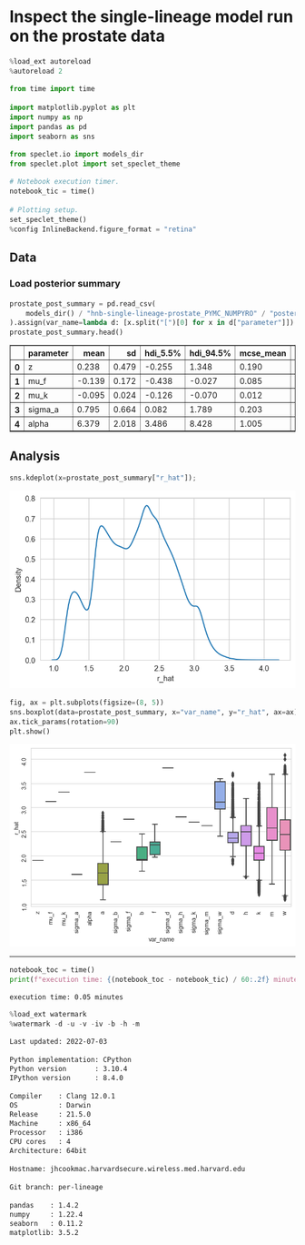 # Inspect the single-lineage model run on the prostate data


```python
%load_ext autoreload
%autoreload 2
```


```python
from time import time

import matplotlib.pyplot as plt
import numpy as np
import pandas as pd
import seaborn as sns
```


```python
from speclet.io import models_dir
from speclet.plot import set_speclet_theme
```


```python
# Notebook execution timer.
notebook_tic = time()

# Plotting setup.
set_speclet_theme()
%config InlineBackend.figure_format = "retina"
```

## Data

### Load posterior summary


```python
prostate_post_summary = pd.read_csv(
    models_dir() / "hnb-single-lineage-prostate_PYMC_NUMPYRO" / "posterior-summary.csv"
).assign(var_name=lambda d: [x.split("[")[0] for x in d["parameter"]])
prostate_post_summary.head()
```




<div>
<style scoped>
    .dataframe tbody tr th:only-of-type {
        vertical-align: middle;
    }

    .dataframe tbody tr th {
        vertical-align: top;
    }

    .dataframe thead th {
        text-align: right;
    }
</style>
<table border="1" class="dataframe">
  <thead>
    <tr style="text-align: right;">
      <th></th>
      <th>parameter</th>
      <th>mean</th>
      <th>sd</th>
      <th>hdi_5.5%</th>
      <th>hdi_94.5%</th>
      <th>mcse_mean</th>
      <th>mcse_sd</th>
      <th>ess_bulk</th>
      <th>ess_tail</th>
      <th>r_hat</th>
      <th>var_name</th>
    </tr>
  </thead>
  <tbody>
    <tr>
      <th>0</th>
      <td>z</td>
      <td>0.238</td>
      <td>0.479</td>
      <td>-0.255</td>
      <td>1.348</td>
      <td>0.190</td>
      <td>0.141</td>
      <td>6.0</td>
      <td>13.0</td>
      <td>1.91</td>
      <td>z</td>
    </tr>
    <tr>
      <th>1</th>
      <td>mu_f</td>
      <td>-0.139</td>
      <td>0.172</td>
      <td>-0.438</td>
      <td>-0.027</td>
      <td>0.085</td>
      <td>0.065</td>
      <td>5.0</td>
      <td>18.0</td>
      <td>3.13</td>
      <td>mu_f</td>
    </tr>
    <tr>
      <th>2</th>
      <td>mu_k</td>
      <td>-0.095</td>
      <td>0.024</td>
      <td>-0.126</td>
      <td>-0.070</td>
      <td>0.012</td>
      <td>0.009</td>
      <td>4.0</td>
      <td>11.0</td>
      <td>3.32</td>
      <td>mu_k</td>
    </tr>
    <tr>
      <th>3</th>
      <td>sigma_a</td>
      <td>0.795</td>
      <td>0.664</td>
      <td>0.082</td>
      <td>1.789</td>
      <td>0.203</td>
      <td>0.148</td>
      <td>9.0</td>
      <td>42.0</td>
      <td>1.62</td>
      <td>sigma_a</td>
    </tr>
    <tr>
      <th>4</th>
      <td>alpha</td>
      <td>6.379</td>
      <td>2.018</td>
      <td>3.486</td>
      <td>8.428</td>
      <td>1.005</td>
      <td>0.770</td>
      <td>4.0</td>
      <td>11.0</td>
      <td>3.73</td>
      <td>alpha</td>
    </tr>
  </tbody>
</table>
</div>



## Analysis


```python
sns.kdeplot(x=prostate_post_summary["r_hat"]);
```



![png](022_single-lineage-prostate-inspection_files/022_single-lineage-prostate-inspection_9_0.png)




```python
fig, ax = plt.subplots(figsize=(8, 5))
sns.boxplot(data=prostate_post_summary, x="var_name", y="r_hat", ax=ax)
ax.tick_params(rotation=90)
plt.show()
```



![png](022_single-lineage-prostate-inspection_files/022_single-lineage-prostate-inspection_10_0.png)



---


```python
notebook_toc = time()
print(f"execution time: {(notebook_toc - notebook_tic) / 60:.2f} minutes")
```

    execution time: 0.05 minutes



```python
%load_ext watermark
%watermark -d -u -v -iv -b -h -m
```

    Last updated: 2022-07-03

    Python implementation: CPython
    Python version       : 3.10.4
    IPython version      : 8.4.0

    Compiler    : Clang 12.0.1
    OS          : Darwin
    Release     : 21.5.0
    Machine     : x86_64
    Processor   : i386
    CPU cores   : 4
    Architecture: 64bit

    Hostname: jhcookmac.harvardsecure.wireless.med.harvard.edu

    Git branch: per-lineage

    pandas    : 1.4.2
    numpy     : 1.22.4
    seaborn   : 0.11.2
    matplotlib: 3.5.2
